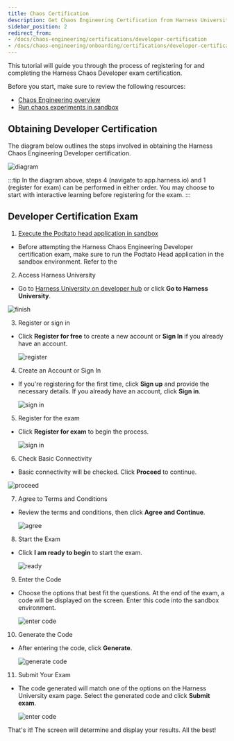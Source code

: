```yaml
---
title: Chaos Certification
description: Get Chaos Engineering Certification from Harness University
sidebar_position: 2
redirect_from:
- /docs/chaos-engineering/certifications/developer-certification
- /docs/chaos-engineering/onboarding/certifications/developer-certification
---
```


This tutorial will guide you through the process of registering for and completing the Harness Chaos Developer exam certification.

Before you start, make sure to review the following resources:
- [Chaos Engineering overview](/docs/chaos-engineering/getting-started/onboarding/introduction)
- [Run chaos experiments in sandbox](/docs/chaos-engineering/training/sandbox)

## Obtaining Developer Certification

The diagram below outlines the steps involved in obtaining the Harness Chaos Engineering Developer certification.

![diagram](./static/certification/exam-flowchart.png)

:::tip
In the diagram above, steps 4 (navigate to app.harness.io) and 1 (register for exam) can be performed in either order. You may choose to start with interactive learning before registering for the exam.
:::

## Developer Certification Exam

1. [Execute the Podtato head application in sandbox](/docs/chaos-engineering/training/sandbox)
  - Before attempting the Harness Chaos Engineering Developer certification exam, make sure to run the Podtato Head application in the sandbox environment. Refer to the

2. Access Harness University
  - Go to [Harness University on developer hub](https://developer.harness.io/university/chaos-engineering?lvl=developer) or click **Go to Harness University**.

   ![finish](./static/certification/finish.png)

3. Register or sign in

  - Click **Register for free** to create a new account or **Sign In** if you already have an account.

    ![register](./static/certification/harness-uni.png)

4. Create an Account or Sign In

  - If you're registering for the first time, click **Sign up** and provide the necessary details. If you already have an account, click **Sign in**.

    ![sign in](./static/certification/sign-up-exam.png)

5. Register for the exam

  - Click **Register for exam** to begin the process.

    ![sign in](./static/certification/register-for-exam.png)

6. Check Basic Connectivity

  - Basic connectivity will be checked. Click **Proceed** to continue.

   ![proceed](./static/certification/proceed.png)

7. Agree to Terms and Conditions

  - Review the terms and conditions, then click **Agree and Continue**.

    ![agree](./static/certification/agree-continue.png)

8. Start the Exam

  - Click **I am ready to begin** to start the exam.

    ![ready](./static/certification/begin.png)

9. Enter the Code

  - Choose the options that best fit the questions. At the end of the exam, a code will be displayed on the screen. Enter this code into the sandbox environment.

    ![enter code](./static/certification/enter-code.png)

10. Generate the Code

  - After entering the code, click **Generate**.

    ![generate code](./static/certification/generate-code.png)

11. Submit Your Exam

  - The code generated will match one of the options on the Harness University exam page. Select the generated code and click **Submit exam**.

    ![enter code](./static/certification/enter-code.png)

That's it! The screen will determine and display your results. All the best!